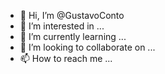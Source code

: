 - 👋 Hi, I’m @GustavoConto
- 👀 I’m interested in ...
- 🌱 I’m currently learning ...
- 💞️ I’m looking to collaborate on ...
- 📫 How to reach me ...

<!---
GustavoConto/GustavoConto is a ✨ special ✨ repository because its `README.md` (this file) appears on your GitHub profile.
You can click the Preview link to take a look at your changes.
--->
